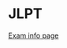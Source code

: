 # JLPT


[Exam info page](https://vhs-stuttgart.de/programm/sprachen-vhs-interkulturell/pruefungen#c231)

